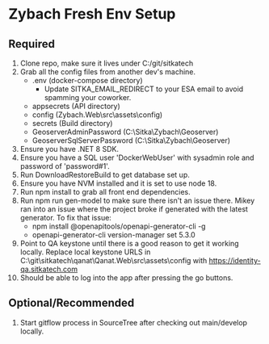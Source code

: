 # Zybach Fresh Env Setup
## Required
1. Clone repo, make sure it lives under C:/git/sitkatech
2. Grab all the config files from another dev's machine.
	- .env (docker-compose directory)
        - Update SITKA_EMAIL_REDIRECT to your ESA email to avoid spamming your coworker.
	- appsecrets (API directory)
	- config (Zybach.Web\src\assets\config)
	- secrets (Build directory)
    - GeoserverAdminPassword (C:\Sitka\Zybach\Geoserver)
    - GeoserverSqlServerPassword (C:\Sitka\Zybach\Geoserver)
3. Ensure you have .NET 8 SDK.
4. Ensure you have a SQL user 'DockerWebUser' with sysadmin role and password of 'password#1'.
5. Run DownloadRestoreBuild to get database set up.
6. Ensure you have NVM installed and it is set to use node 18.
7. Run npm install to grab all front end dependencies. 
8. Run npm run gen-model to make sure there isn't an issue there. Mikey ran into an issue where the project broke if generated with the latest generator. To fix that issue:
	- npm install @openapitools/openapi-generator-cli -g
	- openapi-generator-cli version-manager set 5.3.0
9. Point to QA keystone until there is a good reason to get it working locally. Replace local keystone URLS in C:\git\sitkatech\qanat\Qanat.Web\src\assets\config with https://identity-qa.sitkatech.com
10. Should be able to log into the app after pressing the go buttons.

## Optional/Recommended
1. Start gitflow process in SourceTree after checking out main/develop locally.